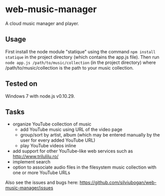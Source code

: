 web-music-manager
=================

A cloud music manager and player.

Usage
-----

First install the node module "statique" using the command `npm install statique` in the project directory (which contains the app.js file). Then run `node app.js /path/to/music/collection` (in the project directory) where /path/to/music/collection is the path to your music collection.

Tested on
---------

Windows 7 with node.js v0.10.29.

Tasks
-----

- organize YouTube collection of music
	- add YouTube music using URL of the video page
	- group/sort by artist, album (which may be entered manually by the user for every added YouTube URL)
	- play YouTube videos inline
- add support for other YouTube-like web services such as http://www.trilulilu.ro/
- implement search
- option to associate audio files in the filesystem music collection with one or more YouTube URLs

Also see the issues and bugs here: https://github.com/silviubogan/web-music-manager/issues
